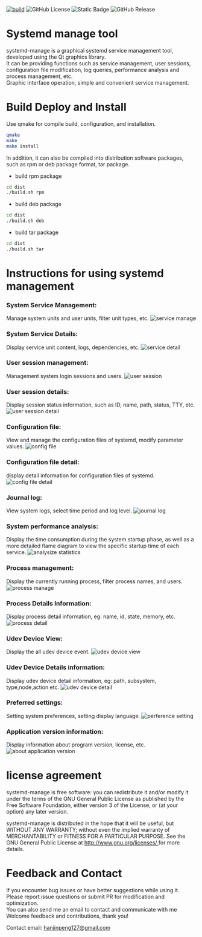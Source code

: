 [![build](https://github.com/prownd/systemd-manage/actions/workflows/main.yml/badge.svg)](https://github.com/prownd/systemd-manage/actions/workflows/main.yml)
![GitHub License](https://img.shields.io/github/license/prownd/systemd-manage)
![Static Badge](https://img.shields.io/badge/qt-%3E%3D5-green)
![GitHub Release](https://img.shields.io/github/v/release/prownd/systemd-manage)

# Systemd manage tool
systemd-manage is a graphical systemd service management tool, developed using the Qt graphics library.  
It can be providing functions such as service management, user sessions, configuration file modification, log queries, performance analysis and process management, etc.  
Graphic interface operation, simple and convenient service management.

# Build Deploy and Install
Use qmake for compile build, configuration, and installation.

```bash
qmake
make
make install
```

In addition, it can also be compiled into distribution software packages, such as rpm or deb package format, tar package.

- build rpm package
```bash
cd dist
./build.sh rpm
```

- build deb package
```bash
cd dist
./build.sh deb
```

- build tar package
```bash
cd dist
./build.sh tar
```

# Instructions for using systemd management
### System Service Management:
Manage system units and user units, filter unit types, etc.
![service manage](./images/en/service-manage-view-1.png "systemd service unit manage")

### System Service Details:
Display service unit content, logs, dependencies, etc.
![service detail](images/en/service-detail-view-1.png "service unit detail")

### User session management:
Management system login sessions and users.
![user session](images/en/user-session-view-1.png "user session info")

### User session details:
Display session status information, such as ID, name, path, status, TTY, etc.
![user session detail](images/en/user-session-detail-1.png "show user session detail")

### Configuration file:
View and manage the configuration files of systemd, modify parameter values.
![config file](images/en/config-file-view-1.png "config file info")

### Configuration file detail:
display  detail information for configuration files of systemd.
![config file detail](images/en/config-file-detail-1.png "config file detail")

### Journal log:
View system logs, select time period and log level.
![journal log](images/en/journal-log-view-1.png "show journal log")

### System performance analysis:
Display the time consumption during the system startup phase, as well as a more detailed flame diagram to view the specific startup time of each service.
![analysize statistics](images/en/analysize-statistics-view-1.png "systemd performance analysize statistics")

### Process management:
Display the currently running process, filter process names, and users.
![process manage](images/en/process-manage-view-1.png "process management")

### Process Details Information:
Display process detail information, eg: name, id, state, memory, etc.
![process detail](images/en/process-detail-view-1.png "process detail information")

### Udev Device View:
Display the all udev device event.
![udev device view](images/en/udev-device-view-1.png "udev device view")

### Udev Device Details information:
Display udev device detail information, eg: path,  subsystem, type,node,action etc.
![udev device detail](images/en/udev-device-detail-1.png "udev device detail information")

### Preferred settings:
Setting system preferences, setting display language.
![perference setting](images/en/setting-view-1.png "program perference setting")

### Application version information:
Display information about program version, license, etc.
![about application version](images/en/about-view-1.png "abuot version info")

# license agreement
systemd-manage is free software: you can redistribute it and/or modify it under the terms of the GNU General Public License as published by the Free Software Foundation, either version 3 of the License, or (at your option) any later version.

systemd-manage is distributed in the hope that it will be useful, but WITHOUT ANY WARRANTY; without even the implied warranty of MERCHANTABILITY or FITNESS FOR A PARTICULAR PURPOSE. See the GNU General Public License at [ http://www.gnu.org/licenses/ ]( http://www.gnu.org/licenses/ ) for more details.

# Feedback and Contact
If you encounter bug issues or have better suggestions while using it.  
Please report issue questions or submit PR for modification and optimization.  
You can also send me an email to contact and communicate with me  
Welcome feedback and contributions, thank you!

Contact email:  [hanjinpeng127@gmail.com](mailto:hanjinpeng127@gmail.com)
